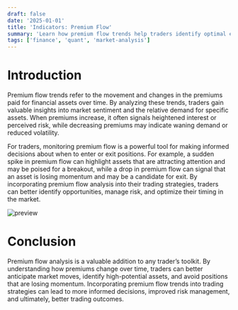 ```yaml
---
draft: false
date: '2025-01-01'
title: 'Indicators: Premium Flow'
summary: 'Learn how premium flow trends help traders identify optimal entry and exit points for assets by analyzing market sentiment and momentum.'
tags: ['finance', 'quant', 'market-analysis']
---
```


# Introduction

Premium flow trends refer to the movement and changes in the premiums paid for financial assets over time. By analyzing these trends, traders gain valuable insights into market sentiment and the relative demand for specific assets. When premiums increase, it often signals heightened interest or perceived risk, while decreasing premiums may indicate waning demand or reduced volatility.

For traders, monitoring premium flow is a powerful tool for making informed decisions about when to enter or exit positions. For example, a sudden spike in premium flow can highlight assets that are attracting attention and may be poised for a breakout, while a drop in premium flow can signal that an asset is losing momentum and may be a candidate for exit. By incorporating premium flow analysis into their trading strategies, traders can better identify opportunities, manage risk, and optimize their timing in the market.

<img src="/static/gifs/sv-premium-flow-trends.gif" alt="preview" />

# Conclusion

Premium flow analysis is a valuable addition to any trader’s toolkit. By understanding how premiums change over time, traders can better anticipate market moves, identify high-potential assets, and avoid positions that are losing momentum. Incorporating premium flow trends into trading strategies can lead to more informed decisions, improved risk management, and ultimately, better trading outcomes.
